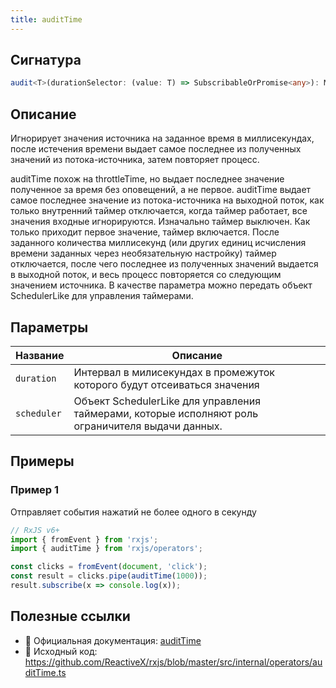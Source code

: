 ```yaml
---
title: auditTime
---
```


## Сигнатура

```typescript
audit<T>(durationSelector: (value: T) => SubscribableOrPromise<any>): MonoTypeOperatorFunction<T>
```

## Описание
Игнорирует значения источника на заданное время в миллисекундах, после истечения времени выдает самое последнее из полученных значений из потока-источника, затем повторяет процесс. 

auditTime похож на throttleTime, но выдает последнее значение полученное за время без оповещений, а не первое. auditTime выдает самое последнее значение из потока-источника на выходной поток, как только внутренний таймер отключается, когда таймер работает, все значения входные игнорируются. Изначально таймер выключен. Как только приходит первое значение, таймер включается. После заданного количества миллисекунд (или других единиц исчисления времени заданных через необязательную настройку) таймер отключается, после чего последнее из полученных значений выдается в выходной поток, и весь процесс повторяется со следующим значением источника. В качестве параметра можно передать объект SchedulerLike для управления таймерами.

## Параметры

| Название | Описание |
|-|-|
| `duration` | Интервал в милисекундах в промежуток которого будут отсеиваться значения |
| `scheduler` | Объект SchedulerLike для управления таймерами, которые исполняют роль ограничителя выдачи данных. |


## Примеры

### Пример 1

Отправляет события нажатий не более одного в секунду

```typescript
// RxJS v6+
import { fromEvent } from 'rxjs';
import { auditTime } from 'rxjs/operators';

const clicks = fromEvent(document, 'click');
const result = clicks.pipe(auditTime(1000));
result.subscribe(x => console.log(x));
```

## Полезные ссылки

- 📰 Официальная документация: [auditTime](https://rxjs.dev/api/operators/auditTime)
- 📁 Исходный код: https://github.com/ReactiveX/rxjs/blob/master/src/internal/operators/auditTime.ts
 
